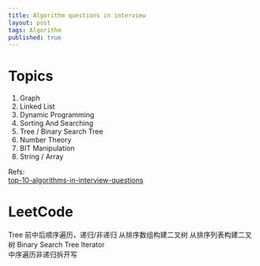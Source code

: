```yaml
---
title: Algorithm questions in interview
layout: post
tags: Algorithm
published: true
---
```



# Topics 
1. Graph 
2. Linked List 
3. Dynamic Programming 
4. Sorting And Searching 
5. Tree / Binary Search Tree 
6. Number Theory 
7. BIT Manipulation 
8. String / Array 


Refs:  
[top-10-algorithms-in-interview-questions](http://www.geeksforgeeks.org/top-10-algorithms-in-interview-questions/) 


# LeetCode

Tree
前中后顺序遍历，递归/非递归
从排序数组构建二叉树
从排序列表构建二叉树
Binary Search Tree Iterator  
中序遍历非递归拆开写






   
